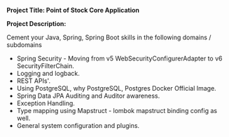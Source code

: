 **Project Title: Point of Stock Core Application**

**Project Description:**

Cement your Java, Spring, Spring Boot skills in the following domains / subdomains 
* Spring Security - Moving from v5 WebSecurityConfigurerAdapter to v6 SecurityFilterChain.
* Logging and logback.
* REST APIs'.
* Using PostgreSQL, why PostgreSQL, Postgres Docker Official Image.
* Spring Data JPA Auditing and Auditor awareness.
* Exception Handling.
* Type mapping using Mapstruct - lombok mapstruct binding config as well.
* General system configuration and plugins.